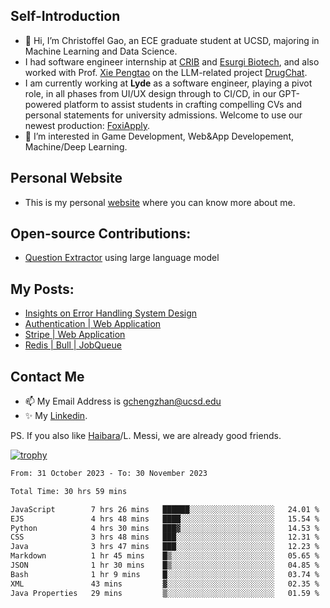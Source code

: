 ## Self-Introduction
- 👋 Hi, I’m Christoffel Gao, an ECE graduate student at UCSD, majoring in Machine Learning and Data Science.
- I had software engineer internship at [CRIB](https://www.linkedin.com/company/trycrib/) and [Esurgi Biotech](https://myesurgi.com/), and also worked with Prof. [Xie Pengtao](https://pengtaoxie.github.io/) on the LLM-related project [DrugChat](https://github.com/UCSD-AI4H/drugchat).
- I am currently working at **Lyde** as a software engineer, playing a pivot role, in all phases from UI/UX design through to CI/CD, in our GPT-powered platform to assist students in crafting compelling CVs and personal statements for university admissions. Welcome to use our newest production: [FoxiApply](https://lyde.io).
- 👀 I’m interested in Game Development, Web&App Developement, Machine/Deep Learning.

## Personal Website
-  This is my personal [website](https://gaochengzhan.netlify.app/) where you can know more about me.

## Open-source Contributions:
- [Question Extractor](https://github.com/nestordemeure/question_extractor) using large language model

## My Posts:
- [Insights on Error Handling System Design](https://gaochengzhan.netlify.app/post/error-handling/)
- [Authentication | Web Application](https://gaochengzhan.netlify.app/post/authentication/)
- [Stripe | Web Application](https://gaochengzhan.netlify.app/post/stripe/)
- [Redis | Bull | JobQueue](https://gaochengzhan.netlify.app/post/job-queue/)

## Contact Me
- 📫 My Email Address is gchengzhan@ucsd.edu
- ✨ My [Linkedin](https://www.linkedin.com/in/chengzhan-christoffel-gao/).

PS. If you also like [Haibara](https://www.detectiveconanworld.com/wiki/Ai_Haibara)/L. Messi, we are already good friends.

[![trophy](https://github-profile-trophy.vercel.app/?username=gaochengzhan&theme=flat&row=1&margin-w=12)](https://github.com/ryo-ma/github-profile-trophy)

<!--START_SECTION:waka-->

```txt
From: 31 October 2023 - To: 30 November 2023

Total Time: 30 hrs 59 mins

JavaScript        7 hrs 26 mins   ██████░░░░░░░░░░░░░░░░░░░   24.01 %
EJS               4 hrs 48 mins   ████░░░░░░░░░░░░░░░░░░░░░   15.54 %
Python            4 hrs 30 mins   ███▓░░░░░░░░░░░░░░░░░░░░░   14.53 %
CSS               3 hrs 48 mins   ███░░░░░░░░░░░░░░░░░░░░░░   12.31 %
Java              3 hrs 47 mins   ███░░░░░░░░░░░░░░░░░░░░░░   12.23 %
Markdown          1 hr 45 mins    █▒░░░░░░░░░░░░░░░░░░░░░░░   05.65 %
JSON              1 hr 30 mins    █▒░░░░░░░░░░░░░░░░░░░░░░░   04.85 %
Bash              1 hr 9 mins     █░░░░░░░░░░░░░░░░░░░░░░░░   03.74 %
XML               43 mins         ▓░░░░░░░░░░░░░░░░░░░░░░░░   02.35 %
Java Properties   29 mins         ▒░░░░░░░░░░░░░░░░░░░░░░░░   01.59 %
```

<!--END_SECTION:waka-->

<!---
gaochengzhan/gaochengzhan is a ✨ special ✨ repository because its `README.md` (this file) appears on your GitHub profile.
You can click the Preview link to take a look at your changes.
--->

